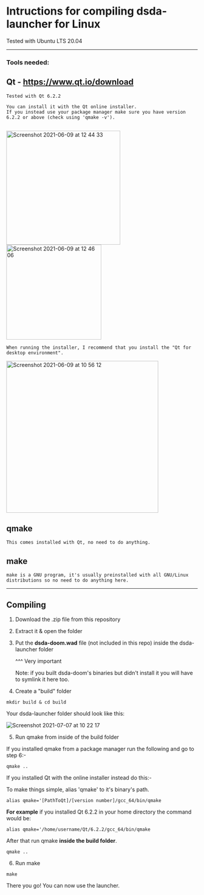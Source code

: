 # Intructions for compiling dsda-launcher for Linux

Tested with Ubuntu LTS 20.04

___

### Tools needed:

## Qt - https://www.qt.io/download
```
Tested with Qt 6.2.2

You can install it with the Qt online installer.
If you instead use your package manager make sure you have version 6.2.2 or above (check using 'qmake -v').


```
<img width="300" alt="Screenshot 2021-06-09 at 12 44 33" src="https://user-images.githubusercontent.com/82064173/121386518-fbd48c00-c941-11eb-8abc-bc2e1e7e5a69.png"><img width="250" alt="Screenshot 2021-06-09 at 12 46 06" src="https://user-images.githubusercontent.com/82064173/121386962-33433880-c942-11eb-9528-a3923dc4ee52.png">
```
When running the installer, I recommend that you install the "Qt for desktop environment".
```
<img width="400" alt="Screenshot 2021-06-09 at 10 56 12" src="https://user-images.githubusercontent.com/82064173/121387513-a351be80-c942-11eb-9962-536a66c03689.png">

## qmake
```
This comes installed with Qt, no need to do anything.
```

## make
```
make is a GNU program, it's usually preinstalled with all GNU/Linux distributions so no need to do anything here.
```
___
## Compiling

1. Download the .zip file from this repository

2. Extract it & open the folder
 
3. Put the **dsda-doom.wad** file (not included in this repo) inside the dsda-launcher folder

      ^^^ Very important
      
   Note: if you built dsda-doom's binaries but didn't install it you will have to symlink it here too.

4. Create a "build" folder
```
mkdir build & cd build
```

Your dsda-launcher folder should look like this: 

![Screenshot 2021-07-07 at 10 22 17](https://user-images.githubusercontent.com/82064173/124734657-40395480-df0d-11eb-81c1-fd19231c5035.jpg)


5. Run qmake from inside of the build folder

If you installed qmake from a package manager run the following and go to step 6:-
```
qmake ..
```

If you installed Qt with the online installer instead do this:-

To make things simple, alias 'qmake' to it's binary's path.
```
alias qmake='[PathToQt]/[version number]/gcc_64/bin/qmake
```
**For example** if you installed Qt 6.2.2 in your home directory the command would be:
```
alias qmake='/home/username/Qt/6.2.2/gcc_64/bin/qmake
```
After that run qmake **inside the build folder**.
```
qmake ..
```

6. Run make
```
make
```

There you go!
You can now use the launcher.

